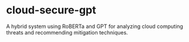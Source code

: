 # cloud-secure-gpt
A hybrid system using RoBERTa and GPT for analyzing cloud computing threats and recommending mitigation techniques.
